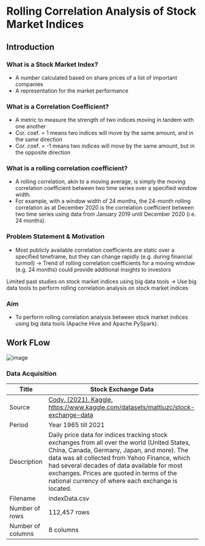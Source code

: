 # Rolling Correlation Analysis of Stock Market Indices

## Introduction

### What is a Stock Market Index?
- A number calculated based on share prices of a list of important companies
- A representation for the market performance

### What is a Correlation Coefficient?
- A metric to measure the strength of two indices moving in tandem with one another
- Cor. coef. = 1 means two indices will move by the same amount, and in the same direction
- Cor. coef. = -1 means two indices will move by the same amount, but in the opposite direction

### What is a rolling correlation coefficient?
- A rolling correlation, akin to a moving average, is simply the moving correlation coefficient between two time series over a specified window width.
- For example, with a window width of 24 months, the 24-month rolling correlation as at December 2020 is the correlation coefficient between two time series using data from January 2019 until December 2020 (i.e. 24 months).

### Problem Statement & Motivation
- Most publicly available correlation coefficients are static over a specified timeframe, but they can change rapidly (e.g. during financial turmoil)
→ Trend of rolling correlation coefficients for a moving window (e.g. 24 months) could provide additional insights to investors

Limited past studies on stock market indices using big data tools
→ Use big data tools to perform rolling correlation analysis on stock market indices

### Aim
- To perform rolling correlation analysis between stock market indices using big data tools (Apache Hive and Apache PySpark).

## Work FLow

![image](https://github.com/Zayuki/Rolling_Correlation_Analysis_of_Stock_Market_Indices/assets/67309677/0dbdb895-4272-4726-a002-2e082105bb18)

### Data Acquisition

| Title    | Stock Exchange Data | 
| -------------- | ------------------- |
| Source  | [Cody. (2021). Kaggle. ](https://www.kaggle.com/datasets/mattiuzc/stock-exchange-data)https://www.kaggle.com/datasets/mattiuzc/stock-exchange-data | 
| Period  | Year 1965 till 2021 |
| Description  | Daily price data for indices tracking stock exchanges from all over the world (United States, China, Canada, Germany, Japan, and more). The data was all collected from Yahoo Finance, which had several decades of data available for most exchanges. Prices are quoted in terms of the national currency of where each exchange is located. |
| Filename  | indexData.csv |
| Number of rows  | 112,457 rows |
| Number of columns  | 8 columns |
